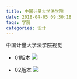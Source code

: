 ```yaml
---
title: 中国计量大学法学院
date: 2018-04-05 09:30:18
tags: 学院
categories: 设计
---
```


中国计量大学法学院视觉

* 01版本
![](http://7xrlyl.com1.z0.glb.clouddn.com/20170614%E4%B8%AD%E5%9B%BD%E8%AE%A1%E9%87%8F%E5%A4%A7%E5%AD%A6%E9%87%8F%E6%96%B0%E5%AD%A6%E9%99%A2B01.jpg-athene)

* 02版本
![](http://7xrlyl.com1.z0.glb.clouddn.com/20170609%E4%B8%AD%E5%9B%BD%E8%AE%A1%E9%87%8F%E5%A4%A7%E5%AD%A6%E6%B3%95%E5%AD%A6%E9%99%A2B02.jpg-athene)

